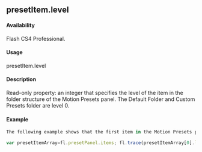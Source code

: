 ## presetItem.level

#### Availability

Flash CS4 Professional.

#### Usage

presetItem.level

#### Description

Read-only property: an integer that specifies the level of the item in the folder structure of the Motion Presets panel. The Default Folder and Custom Presets folder are level 0.

#### Example

```javascript
The following example shows that the first item in the Motion Presets panel is level 0 and the second is level 1:

var presetItemArray=fl.presetPanel.items; fl.trace(presetItemArray[0].level); fl.trace(presetItemArray[1].level);

```